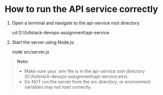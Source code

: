 # How to run the API service correctly

1. Open a terminal and navigate to the api-service root directory:

   cd D:\fullstack-devops-assignment\api-service

2. Start the server using Node.js:

   node src/server.js

> **Note:**
> - Make sure your .env file is in the api-service root directory (D:\fullstack-devops-assignment\api-service\.env).
> - Do NOT run the server from the src directory, or environment variables may not load correctly.
